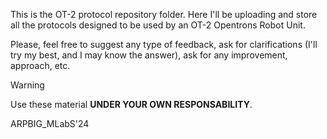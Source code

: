 This is the OT-2 protocol repository folder. Here I'll be uploading and store all the protocols designed to be used by an OT-2 Opentrons Robot Unit.

Please, feel free to suggest any type of feedback, ask for clarifications (I'll try my best, and I may know the answer), ask for any improvement, approach, etc.

> [!WARNING]
> Use these material **UNDER YOUR OWN RESPONSABILITY**.

ARPBIG_MLabS'24
